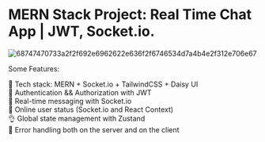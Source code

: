 # MERN Stack Project: Real Time Chat App | JWT, Socket.io.

![68747470733a2f2f692e6962622e636f2f6746534d7a4b4e2f312e706e67](https://github.com/saidgachaev/chat-app/assets/74423088/34c59630-5297-4a52-8520-47a45b3d8e8b)


Some Features:                                                                                                                    

🌟 Tech stack: MERN + Socket.io + TailwindCSS + Daisy UI                                                          
🎃 Authentication && Authorization with JWT                                                          
👾 Real-time messaging with Socket.io                                                          
🚀 Online user status (Socket.io and React Context)                                                          
👌 Global state management with Zustand                                                          
🐞 Error handling both on the server and on the client                                                          
